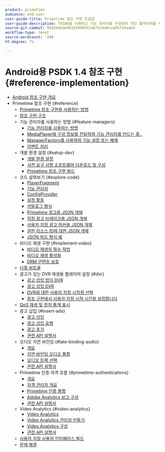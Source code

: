 ```yaml
---
product: primetime
audience: end-user
user-guide-title: Primetime 참조 구현 도움말
user-guide-description: TVSDK를 이해하고 기능 관리자를 수정하여 개인 플레이어를 사용자 정의할 수 있습니다.
source-git-commit: 95626ebde981d1996652a67bc9e0cea05f24aa6d
workflow-type: tm+mt
source-wordcount: '246'
ht-degree: 7%

---
```



# Android용 PSDK 1.4 참조 구현 {#reference-implementation}

+ [Android 참조 구현 개요](home.md)
+ Primetime 참조 구현 {#reference}
   + [Primetime 참조 구현을 사용하는 방법](ref-implementation/how-to-use-ref-player.md)
   + [참조 구현 구조](ref-implementation/ref-player-structure.md)
   + 기능 관리자를 사용하는 방법 {#feature-managers}
      + [기능 관리자를 사용하는 방법](ref-implementation/using-feature-managers/how-to-use-feature-managers.md)
      + [MediaPlayer에 구성 정보를 전달하여 기능 관리자를 만드는 중..](ref-implementation/using-feature-managers/creating-feature-managers.md)
      + [ManagerFactory를 사용하여 기능 설정 또는 해제](ref-implementation/using-feature-managers/turning-features-on-off.md)
      + [이벤트 처리](ref-implementation/using-feature-managers/handling-events.md)
   + 개발 환경 설정 {#setup-dev}
      + [개발 환경 설정](set-up-dev-environment/set-up-dev-environment-overview.md)
      + [사전 요구 사항 소프트웨어 다운로드 및 구성](set-up-dev-environment/download-prereqs-android.md)
      + [Primetime 참조 구현 빌드](set-up-dev-environment/install-the-ref-player-project.md)
   + 코드 살펴보기 {#explore-code}
      + [PlayerFragment](set-up-dev-environment/exploring-code/player-fragment.md)
      + [기능 관리자](set-up-dev-environment/exploring-code/about-psdk-feature-managers.md)
      + [ConfigProvider](set-up-dev-environment/exploring-code/config-provider.md)
      + [설정 활동](set-up-dev-environment/exploring-code/settings-activity.md)
      + [카탈로그 형식](set-up-dev-environment/exploring-code/catalog-format.md)
      + [Primetime 광고용 JSON 개체](set-up-dev-environment/exploring-code/json-pt-ads.md)
      + [직접 광고 브레이크용 JSON 개체](set-up-dev-environment/exploring-code/json-direct-ad-breaks.md)
      + [사용자 지정 광고 마커용 JSON 개체](set-up-dev-environment/exploring-code/json-custom-ad-markers.md)
      + [권한 리소스 ID에 대한 JSON 개체](set-up-dev-environment/exploring-code/json-entitlement-resource-id.md)
      + [JSON 피드 형식 예](set-up-dev-environment/exploring-code/example-json-feed-format.md)
   + 비디오 재생 구현 {#implement-video}
      + [비디오 재생의 필수 작업](implement-video-playback/video-playback.md)
      + [비디오 재생 활성화](implement-video-playback/enable-video-playback.md)
      + [DRM 콘텐츠 보호](implement-video-playback/content-protection.md)
   + [다중 비트율](implement-video-playback/mbr.md)
   + 광고가 있는 DVR 재생용 플레이어 설정 {#dvr}
      + [광고 삽입 없이 DVR](implement-video-playback/dvr/dvr-without-ad-insertion.md)
      + [광고 삽입 DVR](implement-video-playback/dvr/dvr-with-ad-insertion.md)
      + [DVR에 대한 사용자 지정 시작점 선택](implement-video-playback/dvr/dvr-custom-start-point.md)
      + [참조 구현에서 사용자 지정 시작 시간을 설정합니다](implement-video-playback/dvr/set-custom-start-time-dvr.md)
   + [QoS 재생 및 장치 통계 표시](implement-video-playback/qos-statistics.md)
   + 광고 삽입 {#insert-ads}
      + [광고 삽입](insert-ads/ad-insertion.md)
      + [광고 삽입 유형](insert-ads/ad-insertion-types.md)
      + [광고 추가](insert-ads/add-advertising.md)
      + [관련 API 설명서](insert-ads/aps-callbacks-ad-insertion.md)
   + 오디오 지연 바인딩 {#late-binding-audio}
      + [개요](late-binding-audio/late-binding-audio-overview.md)
      + [지연 바인딩 오디오 통합](late-binding-audio/aa-enable.md)
      + [오디오 트랙 선택](late-binding-audio/select-audio-tracks.md)
      + [관련 API 설명서](late-binding-audio/aa-api-callbacks.md)
   + Primetime 인증 자격 흐름 {#primetime-authentications}
      + [개요](paytvpass-entitlement/paytvpass-entitlement-overview.md)
      + [자격 관리자 개요](paytvpass-entitlement/entitlement-overvivew.md)
      + [Primetime 인증 통합](paytvpass-entitlement/integrate-pass.md)
      + [Adobe Analytics 보고 구성](paytvpass-entitlement/pass-analytics-setup.md)
      + [관련 API 설명서](paytvpass-entitlement/pass-apis-callbacks.md)
   + Video Analytics {#video-analytics}
      + [Video Analytics](video-analytics/video-analytics-overview.md)
      + [Video Analytics 관리자 만들기](video-analytics/create-video-analytics-manager.md)
      + [Video Analytics 구성](video-analytics/configure-video-analytics-manager.md)
      + [관련 API 설명서](video-analytics/va-apis-callbacks.md)
   + [사용자 지정 사용자 인터페이스 빌드](build-custom-ui.md)
   + [문제 해결](troubleshooting.md)
